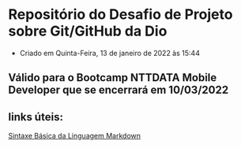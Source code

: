 # Repositório do Desafio de Projeto sobre Git/GitHub da Dio
* Criado em Quinta-Feira, 13 de janeiro de 2022 às 15:44
## Válido para o Bootcamp NTTDATA Mobile Developer que se encerrará em 10/03/2022

## links úteis:

[Sintaxe Básica da Linguagem Markdown](https://www.markdownguide.org/basic-syntax/)

